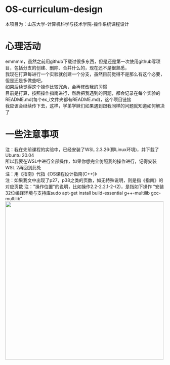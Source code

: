 # OS-curriculum-design
本项目为：山东大学-计算机科学与技术学院-操作系统课程设计
# 心理活动
emmmm，虽然之前用github下载过很多东西，但是还是第一次使用github写项目，包括分支的创建、删除、合并什么的，现在还不是很熟悉，  
我现在打算每进行一个实验就创建一个分支，虽然目前觉得不是那么有这个必要，但是还是多做些吧，  
如果后续觉得这个操作比较冗余，会再修改我的习惯  
目前是打算，按照操作指南进行，然后把我遇到的问题，都会记录在每个实验的README.md(每个ex_i文件夹都有README.md)，这个项目链接  
我应该会继续传下去，这样，学弟学妹们如果遇到跟我同样的问题就知道如何解决了  
# 一些注意事项
注：我在先前课程的实验中，已经安装了WSL 2.3.26(即Linux环境)，并下载了Ubuntu 20.04  
所以我要在WSL中进行全部操作，如果你想完全仿照我的操作进行，记得安装WSL 2再回到此处  
注：用《指南》代指《OS课程设计指南(C++)》  
注：如果我文中出现了p27，p38之类的页数，如无特殊说明，则是指《指南》的对应页数
注："操作位置"的说明，比如操作2.2-2.2.1-2-(2)，是指如下操作
“安装32位编译环境与支持库sudo apt-get install build-essential g++-multilib gcc-multilib”
<img src="https://github.com/user-attachments/assets/d1fbc5e4-ee22-49d0-a261-bd45fb9c18e5" width="500px">
